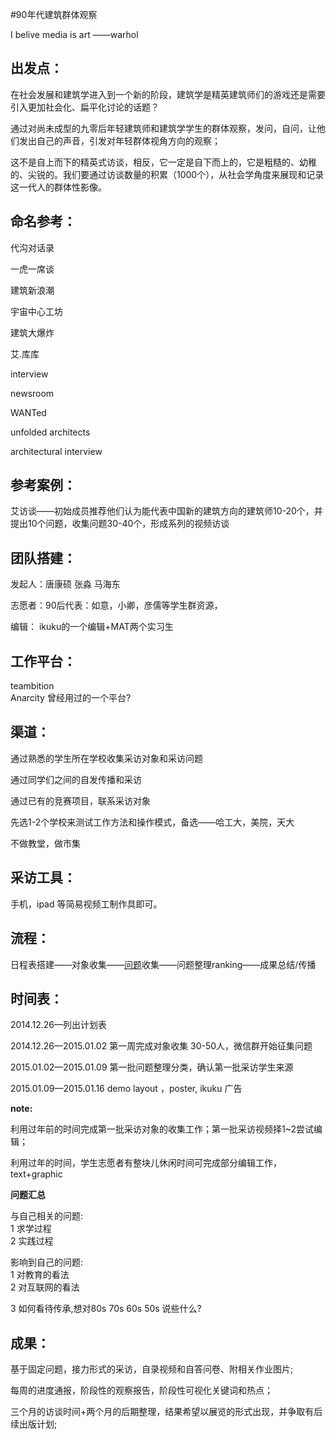 #90年代建筑群体观察

I belive media is art ——warhol

## 出发点：
在社会发展和建筑学进入到一个新的阶段，建筑学是精英建筑师们的游戏还是需要引入更加社会化、扁平化讨论的话题？  

通过对尚未成型的九零后年轻建筑师和建筑学学生的群体观察，发问，自问，让他们发出自己的声音，引发对年轻群体视角方向的观察；

这不是自上而下的精英式访谈，相反，它一定是自下而上的，它是粗糙的、幼稚的、尖锐的。我们要通过访谈数量的积累（1000个），从社会学角度来展现和记录这一代人的群体性影像。

## 命名参考：
代沟对话录  

一虎一席谈  

建筑新浪潮  

宇宙中心工坊  

建筑大爆炸  

艾.库库  

interview  

newsroom  

WANTed  

unfolded architects  

architectural interview  
 

## 参考案例：
艾访谈——初始成员推荐他们认为能代表中国新的建筑方向的建筑师10-20个，并提出10个问题，收集问题30-40个，形成系列的视频访谈

## 团队搭建：
发起人：唐康硕 张淼 马海东  

志愿者：90后代表：如意，小卿，彦儒等学生群资源，  

编辑：  ikuku的一个编辑+MAT两个实习生  


## 工作平台： 
teambition  
Anarcity 曾经用过的一个平台?

## 渠道：
通过熟悉的学生所在学校收集采访对象和采访问题  

通过同学们之间的自发传播和采访

通过已有的竞赛项目，联系采访对象  

先选1-2个学校来测试工作方法和操作模式，备选——哈工大，美院，天大

不做教堂，做市集

## 采访工具：
手机，ipad 等简易视频工制作具即可。

## 流程：
日程表搭建——对象收集——[问题](academy-90s-q&a)收集——问题整理ranking——成果总结/传播  

## 时间表：
2014.12.26—列出计划表  

2014.12.26—2015.01.02 第一周完成对象收集 30-50人，微信群开始征集问题  

2015.01.02—2015.01.09 第一批问题整理分类，确认第一批采访学生来源  

2015.01.09—2015.01.16 demo layout ，poster, ikuku 广告  

**note:**  

利用过年前的时间完成第一批采访对象的收集工作；第一批采访视频择1~2尝试编辑；  

利用过年的时间，学生志愿者有整块儿休闲时间可完成部分编辑工作，text+graphic  

**问题汇总**  

与自己相关的问题:   
1 求学过程  
2 实践过程   

影响到自己的问题:  
1 对教育的看法   
2 对互联网的看法 

3 如何看待传承,想对80s 70s 60s 50s 说些什么? 

## 成果：
基于固定问题，接力形式的采访，自录视频和自答问卷、附相关作业图片;  

每周的进度通报，阶段性的观察报告，阶段性可视化关键词和热点；

三个月的访谈时间+两个月的后期整理，结果希望以展览的形式出现，并争取有后续出版计划;  